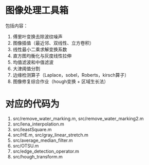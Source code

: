 # 图像处理工具箱
包括内容：
1. 傅里叶变换去除波纹噪声
2. 图像插值（最近邻、双线性、立方卷积）
3. 线性最小二乘求解变换系数
4. 直方图均衡化与灰度线性拉伸
5. 均值滤波和中值滤波
6. 大津阈值分割
7. 边缘检测算子（Laplace，sobel，Roberts，kirsch算子）
8. 图像修复综合作业（hough变换 + 区域生长法）
# 对应的代码为
1. src/remove_water_marking.m, src/remove_water_marking2.m
2. src/lena_interpolation.m
3. src/leastSquare.m
4. src/HE.m, src/gray_linear_stretch.m
5. src/average_median_filter.m
6. src/OTSU.m
7. src/edge_detection_operator.m
8. src/hough_transform.m

